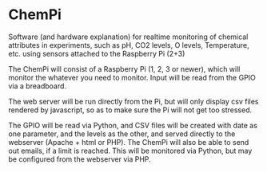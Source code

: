 # ChemPi
Software (and hardware explanation) for realtime monitoring of chemical attributes in experiments, such as pH, CO2 levels, O levels,  Temperature, etc. using sensors attached to the Raspberry Pi (2+3)

The ChemPi will consist of a Raspberry Pi (1, 2, 3 or newer), which will monitor the whatever you need to monitor. Input will be read from the GPIO via a breadboard.


The web server will be run directly from the Pi, but will only display csv files rendered by javascript, so as to make sure the Pi will not get too stressed. 

The GPIO will be read via Python, and CSV files will be created with date as one parameter, and the levels as the other, and served directly to the webserver (Apache + html or PHP). The ChemPi will also be able to send out emails, if a limit is reached. This will be monitored via Python, but may be configured from the webserver via PHP.
